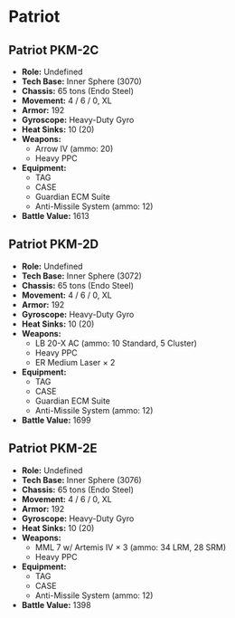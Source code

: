 # Patriot
## Patriot PKM-2C
- **Role:** Undefined
- **Tech Base:** Inner Sphere (3070)
- **Chassis:** 65 tons (Endo Steel)
- **Movement:** 4 / 6 / 0, XL
- **Armor:** 192
- **Gyroscope:** Heavy-Duty Gyro
- **Heat Sinks:** 10 (20)
- **Weapons:**
  - Arrow IV (ammo: 20)
  - Heavy PPC
- **Equipment:**
  - TAG
  - CASE
  - Guardian ECM Suite
  - Anti-Missile System (ammo: 12)
- **Battle Value:** 1613

## Patriot PKM-2D
- **Role:** Undefined
- **Tech Base:** Inner Sphere (3072)
- **Chassis:** 65 tons (Endo Steel)
- **Movement:** 4 / 6 / 0, XL
- **Armor:** 192
- **Gyroscope:** Heavy-Duty Gyro
- **Heat Sinks:** 10 (20)
- **Weapons:**
  - LB 20-X AC (ammo: 10 Standard, 5 Cluster)
  - Heavy PPC
  - ER Medium Laser × 2
- **Equipment:**
  - TAG
  - CASE
  - Guardian ECM Suite
  - Anti-Missile System (ammo: 12)
- **Battle Value:** 1699

## Patriot PKM-2E
- **Role:** Undefined
- **Tech Base:** Inner Sphere (3076)
- **Chassis:** 65 tons (Endo Steel)
- **Movement:** 4 / 6 / 0, XL
- **Armor:** 192
- **Gyroscope:** Heavy-Duty Gyro
- **Heat Sinks:** 10 (20)
- **Weapons:**
  - MML 7 w/ Artemis IV × 3 (ammo: 34 LRM, 28 SRM)
  - Heavy PPC
- **Equipment:**
  - TAG
  - CASE
  - Anti-Missile System (ammo: 12)
- **Battle Value:** 1398

